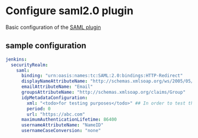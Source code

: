 # Configure saml2.0 plugin

Basic configuration of the [SAML plugin](https://plugins.jenkins.io/saml)

## sample configuration

```yaml
jenkins:
  securityRealm:
    saml:
      binding: "urn:oasis:names:tc:SAML:2.0:bindings:HTTP-Redirect"
      displayNameAttributeName: "http://schemas.xmlsoap.org/ws/2005/05/identity/claims/name"
      emailAttributeName: "Email"
      groupsAttributeName: "http://schemas.xmlsoap.org/claims/Group"
      idpMetadataConfiguration:
        xml: "<todo>for testing purposes</todo>" ## In order to test the demo within the integrations.
        period: 0
        url: "https://abc.com"
      maximumAuthenticationLifetime: 86400
      usernameAttributeName: "NameID"
      usernameCaseConversion: "none"
```